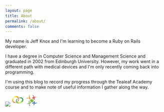 ```yaml
---
layout: page
title: About
permalink: /about/
comments: false
---
```


My name is Jeff Knox and I'm learning to become a Ruby on Rails developer.

I have a degree in Computer Science and Management Science and graduated in 2002 from Edinburgh University. However, my work went in a different path with medical devices and I'm only recently coming back into programming.

I'm using this blog to record my progress through the Tealeaf Academy course and to make note of useful information I gather along the way.

<img height='40px' src='https://projecteuler.net/profile/knoxjeffrey.png' />
<img height='40px' src='/media/baby_steps_award.png' alt='Baby Steps' title='Baby Steps'/>
<img height='40px' src='/media/decathlete.png' alt='Decathlete' title='Decathlete'/>


